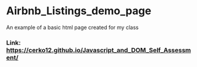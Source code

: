 # Airbnb_Listings_demo_page
An example of a basic html page created for my class

### Link: https://cerko12.github.io/Javascript_and_DOM_Self_Assessment/
